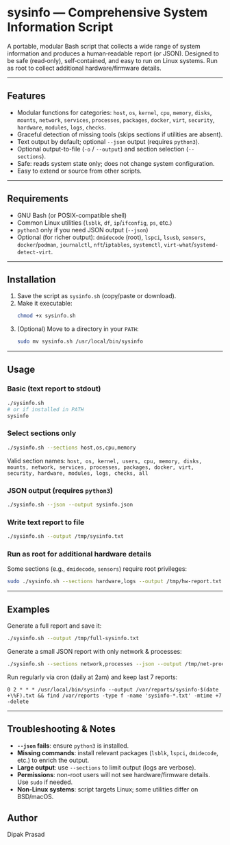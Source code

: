 # sysinfo — Comprehensive System Information Script

A portable, modular Bash script that collects a wide range of system information and produces a human‑readable report (or JSON). Designed to be safe (read‑only), self‑contained, and easy to run on Linux systems. Run as root to collect additional hardware/firmware details.

---

## Features
- Modular functions for categories: `host`, `os`, `kernel`, `cpu`, `memory`, `disks`, `mounts`, `network`, `services`, `processes`, `packages`, `docker`, `virt`, `security`, `hardware`, `modules`, `logs`, `checks`.
- Graceful detection of missing tools (skips sections if utilities are absent).
- Text output by default; optional `--json` output (requires `python3`).
- Optional output-to-file (`-o` / `--output`) and section selection (`--sections`).
- Safe: reads system state only; does not change system configuration.
- Easy to extend or source from other scripts.

---

## Requirements
- GNU Bash (or POSIX-compatible shell)
- Common Linux utilities (`lsblk`, `df`, `ip`/`ifconfig`, `ps`, etc.)
- `python3` only if you need JSON output (`--json`)
- Optional (for richer output): `dmidecode` (root), `lspci`, `lsusb`, `sensors`, `docker`/`podman`, `journalctl`, `nft`/`iptables`, `systemctl`, `virt-what`/`systemd-detect-virt`.

---

## Installation
1. Save the script as `sysinfo.sh` (copy/paste or download).
2. Make it executable:
   ```bash
   chmod +x sysinfo.sh
   ```
3. (Optional) Move to a directory in your `PATH`:
   ```bash
   sudo mv sysinfo.sh /usr/local/bin/sysinfo
   ```

---

## Usage

### Basic (text report to stdout)
```bash
./sysinfo.sh
# or if installed in PATH
sysinfo
```

### Select sections only
```bash
./sysinfo.sh --sections host,os,cpu,memory
```

Valid section names:
`host, os, kernel, users, cpu, memory, disks, mounts, network, services, processes, packages, docker, virt, security, hardware, modules, logs, checks, all`

### JSON output (requires `python3`)
```bash
./sysinfo.sh --json --output sysinfo.json
```

### Write text report to file
```bash
./sysinfo.sh --output /tmp/sysinfo.txt
```

### Run as root for additional hardware details
Some sections (e.g., `dmidecode`, `sensors`) require root privileges:
```bash
sudo ./sysinfo.sh --sections hardware,logs --output /tmp/hw-report.txt
```

---

## Examples

Generate a full report and save it:
```bash
./sysinfo.sh --output /tmp/full-sysinfo.txt
```

Generate a small JSON report with only network & processes:
```bash
./sysinfo.sh --sections network,processes --json --output /tmp/net-proc.json
```

Run regularly via cron (daily at 2am) and keep last 7 reports:
```cron
0 2 * * * /usr/local/bin/sysinfo --output /var/reports/sysinfo-$(date +\%F).txt && find /var/reports -type f -name 'sysinfo-*.txt' -mtime +7 -delete
```

---

## Troubleshooting & Notes
- **`--json` fails**: ensure `python3` is installed.
- **Missing commands**: install relevant packages (`lsblk`, `lspci`, `dmidecode`, etc.) to enrich the output.
- **Large output**: use `--sections` to limit output (logs are verbose).
- **Permissions**: non-root users will not see hardware/firmware details. Use `sudo` if needed.
- **Non-Linux systems**: script targets Linux; some utilities differ on BSD/macOS.

## Author

Dipak Prasad